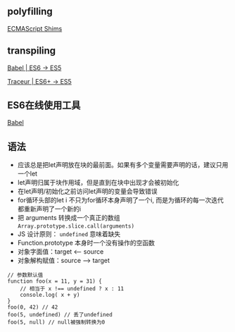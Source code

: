 ## polyfilling

[ECMAScript Shims](https://github.com/es-shims/)

## transpiling

[Babel | ES6 -> ES5](https://babeljs.io/)

[Traceur | ES6+ -> ES5](https://github.com/google/traceur-compiler)

## ES6在线使用工具

[Babel](https://babeljs.io/repl/)

## 语法

- 应该总是把let声明放在块的最前面。如果有多个变量需要声明的话，建议只用一个let
- let声明归属于块作用域，但是直到在块中出现才会被初始化
- 在let声明/初始化之前访问let声明的变量会导致错误
- for循环头部的let i 不只为for循环本身声明了一个i, 而是为循环的每一次迭代都重新声明了一个新的i
- 把 arguments 转换成一个真正的数组`Array.prototype.slice.call(arguments)`
- JS 设计原则： `undefined` 意味着缺失
- Function.prototype 本身时一个没有操作的空函数
- 对象字面值：target <-- source
- 对象解构赋值：source --> target

```
// 参数默认值
function foo(x = 11, y = 31) {
	// 相当于 x !== undefined ? x : 11	
	console.log( x + y)
}
foo(0, 42) // 42
foo(5, undefined) // 丢了undefined
foo(5, null) // null被强制转换为0
```




